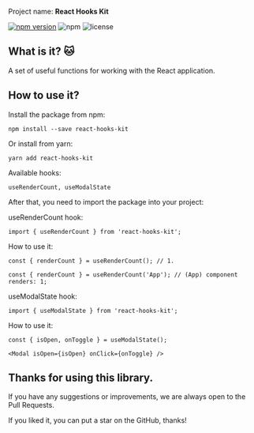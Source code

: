 Project name: **React Hooks Kit**

[![npm version](https://badge.fury.io/js/react-hooks-kit.svg)](https://badge.fury.io/js/react-hooks-kit)
![npm](https://img.shields.io/npm/dw/react-hooks-kit)
![license](https://badgen.net/github/license/IOINITID/react-hooks-kit)

## What is it? 🐱

A set of useful functions for working with the React application.

## How to use it?

Install the package from npm:

```
npm install --save react-hooks-kit
```

Or install from yarn:

```
yarn add react-hooks-kit
```

Available hooks:

```
useRenderCount, useModalState
```

After that, you need to import the package into your project:

useRenderCount hook:

```
import { useRenderCount } from 'react-hooks-kit';
```

How to use it:

```
const { renderCount } = useRenderCount(); // 1.

const { renderCount } = useRenderCount('App'); // (App) component renders: 1;
```

useModalState hook:

```
import { useModalState } from 'react-hooks-kit';
```

How to use it:

```
const { isOpen, onToggle } = useModalState();

<Modal isOpen={isOpen} onClick={onToggle} />
```

## Thanks for using this library.

If you have any suggestions or improvements, we are always open to the Pull Requests.

If you liked it, you can put a star on the GitHub, thanks!
